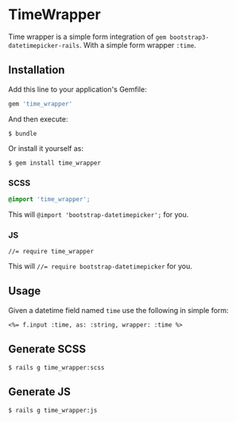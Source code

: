 # TimeWrapper

Time wrapper is a simple form integration of `gem bootstrap3-datetimepicker-rails`. With a simple form wrapper `:time`.

## Installation

Add this line to your application's Gemfile:

```ruby
gem 'time_wrapper'
```

And then execute:

    $ bundle

Or install it yourself as:

    $ gem install time_wrapper
    
### SCSS

```scss
@import 'time_wrapper';
```

This will `@import 'bootstrap-datetimepicker';` for you.

### JS

```
//= require time_wrapper
```

This will `//= require bootstrap-datetimepicker` for you.

## Usage

Given a datetime field named `time` use the following in simple form:

```erbruby
<%= f.input :time, as: :string, wrapper: :time %>
```

## Generate SCSS


    $ rails g time_wrapper:scss


## Generate JS

    $ rails g time_wrapper:js
